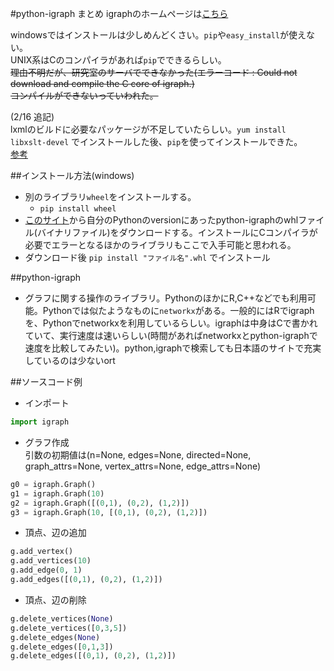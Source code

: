 #python-igraph まとめ
igraphのホームページは[こちら](http://igraph.org/ "igraph")

windowsではインストールは少しめんどくさい。`pip`や`easy_install`が使えない。  
UNIX系はCのコンパイラがあれば`pip`でできるらしい。  
~~理由不明だが、研究室のサーバでできなかった(エラーコード : Could not download and compile the C core of igraph.)  
コンパイルができないっていわれた。~~

(2/16 追記)  
lxmlのビルドに必要なパッケージが不足していたらしい。`yum install libxslt-devel` でインストールした後、`pip`を使ってインストールできた。  
[参考](https://teratail.com/questions/4839 "【Python】pip install が出来ない件について！")


##インストール方法(windows)
* 別のライブラリ`wheel`をインストールする。
  * `pip install wheel` 
* [このサイト](http://www.lfd.uci.edu/~gohlke/pythonlibs/)から自分のPythonのversionにあったpython-igraphのwhlファイル(バイナリファイル)をダウンロードする。インストールにCコンパイラが必要でエラーとなるほかのライブラリもここで入手可能と思われる。
* ダウンロード後  `pip install "ファイル名".whl` でインストール

##python-igraph
* グラフに関する操作のライブラリ。PythonのほかにR,C++などでも利用可能。Pythonでは似たようなものに`networkx`がある。一般的にはRでigraphを、Pythonでnetworkxを利用しているらしい。igraphは中身はCで書かれていて、実行速度は速いらしい(時間があればnetworkxとpython-igraphで速度を比較してみたい)。python,igraphで検索しても日本語のサイトで充実しているのは少ないort  

##ソースコード例
* インポート
```py
import igraph
```

* グラフ作成  
引数の初期値は(n=None, edges=None, directed=None, graph_attrs=None, vertex_attrs=None, edge_attrs=None)  
```py
g0 = igraph.Graph()
g1 = igraph.Graph(10)
g2 = igraph.Graph([(0,1), (0,2), (1,2)])
g3 = igraph.Graph(10, [(0,1), (0,2), (1,2)])
```   

* 頂点、辺の追加  
```py
g.add_vertex()
g.add_vertices(10)
g.add_edge(0, 1)
g.add_edges([(0,1), (0,2), (1,2)])
```

* 頂点、辺の削除  
```py
g.delete_vertices(None)
g.delete_vertices([0,3,5])
g.delete_edges(None)
g.delete_edges([0,1,3])
g.delete_edges([(0,1), (0,2), (1,2)])
```
